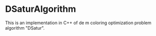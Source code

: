 # DSaturAlgorithm
This is an implementation in C++ of de m coloring optimization problem algorithm "DSatur".
